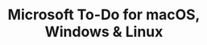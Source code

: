 ---
name: Microsoft To-Do
url: 'https://todo.microsoft.com'
category: Productivity
title: 'Microsoft To-Do for macOS, Windows & Linux'
key: microsoft-to-do

---